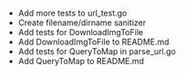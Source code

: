 - Add more tests to url_test.go
- Create filename/dirname sanitizer
- Add tests for DownloadImgToFile
- Add DownloadImgToFile to README.md
- Add tests for QueryToMap in parse_url.go
- Add QueryToMap to README.md
